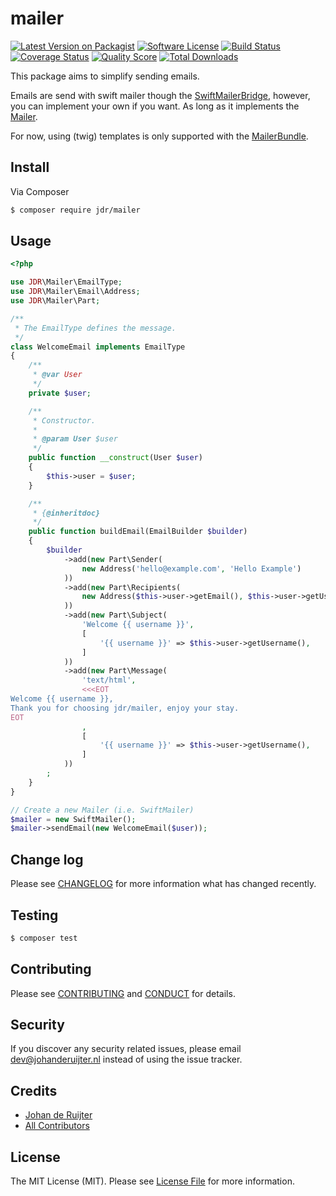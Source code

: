 # mailer

[![Latest Version on Packagist][ico-version]][link-packagist]
[![Software License][ico-license]](LICENSE.md)
[![Build Status][ico-travis]][link-travis]
[![Coverage Status][ico-scrutinizer]][link-scrutinizer]
[![Quality Score][ico-code-quality]][link-code-quality]
[![Total Downloads][ico-downloads]][link-downloads]

This package aims to simplify sending emails.

Emails are send with swift mailer though the [SwiftMailerBridge][link-swift-mailer-bridge], however, you can implement your own if you want. As long as it implements the [Mailer](src/Mailer.php).

For now, using (twig) templates is only supported with the [MailerBundle][link-bundle].

## Install

Via Composer

``` bash
$ composer require jdr/mailer
```

## Usage

``` php
<?php

use JDR\Mailer\EmailType;
use JDR\Mailer\Email\Address;
use JDR\Mailer\Part;

/**
 * The EmailType defines the message.
 */
class WelcomeEmail implements EmailType
{
    /**
     * @var User
     */
    private $user;

    /**
     * Constructor.
     *
     * @param User $user
     */
    public function __construct(User $user)
    {
        $this->user = $user;
    }

    /**
     * {@inheritdoc}
     */
    public function buildEmail(EmailBuilder $builder)
    {
        $builder
            ->add(new Part\Sender(
                new Address('hello@example.com', 'Hello Example')
            ))
            ->add(new Part\Recipients(
                new Address($this->user->getEmail(), $this->user->getUsername())
            ))
            ->add(new Part\Subject(
                'Welcome {{ username }}',
                [
                    '{{ username }}' => $this->user->getUsername(),
                ]
            ))
            ->add(new Part\Message(
                'text/html',
                <<<EOT
Welcome {{ username }},
Thank you for choosing jdr/mailer, enjoy your stay.
EOT
                ,
                [
                    '{{ username }}' => $this->user->getUsername(),
                ]
            ))
        ;
    }
}

// Create a new Mailer (i.e. SwiftMailer)
$mailer = new SwiftMailer();
$mailer->sendEmail(new WelcomeEmail($user));

```

## Change log

Please see [CHANGELOG](CHANGELOG.md) for more information what has changed recently.

## Testing

``` bash
$ composer test
```

## Contributing

Please see [CONTRIBUTING](CONTRIBUTING.md) and [CONDUCT](CONDUCT.md) for details.

## Security

If you discover any security related issues, please email dev@johanderuijter.nl instead of using the issue tracker.

## Credits

- [Johan de Ruijter][link-author]
- [All Contributors][link-contributors]

## License

The MIT License (MIT). Please see [License File](LICENSE.md) for more information.

[ico-version]: https://img.shields.io/packagist/v/jdr/mailer.svg?style=flat-square
[ico-license]: https://img.shields.io/badge/license-MIT-brightgreen.svg?style=flat-square
[ico-travis]: https://img.shields.io/travis/jdr/mailer/master.svg?style=flat-square
[ico-scrutinizer]: https://img.shields.io/scrutinizer/coverage/g/jdr/mailer.svg?style=flat-square
[ico-code-quality]: https://img.shields.io/scrutinizer/g/jdr/mailer.svg?style=flat-square
[ico-downloads]: https://img.shields.io/packagist/dt/jdr/mailer.svg?style=flat-square

[link-packagist]: https://packagist.org/packages/jdr/mailer
[link-travis]: https://travis-ci.org/jdr/mailer
[link-scrutinizer]: https://scrutinizer-ci.com/g/jdr/mailer/code-structure
[link-code-quality]: https://scrutinizer-ci.com/g/jdr/mailer
[link-downloads]: https://packagist.org/packages/jdr/mailer
[link-author]: https://github.com/johanderuijter
[link-contributors]: ../../contributors

[link-swift-mailer-bridge]: https://github.com/johanderuijter/mailer-swift-mailer-bridge
[link-bundle]: https://github.com/johanderuijter/mailer-bundle
